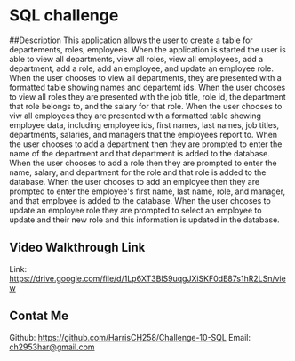 # SQL challenge

##Description
This application allows the user to create a table for departements, roles, employees. When the application is started the user is able to view all departments, view all roles, view all employees, add a department, add a role, add an employee, and update an employee role.
When the user chooses to view all departments, they are presented with a formatted table showing names and departemt ids. When the user chooses to view all roles they are presented with the job title, role id, the department that role belongs to, and the salary for that role. When the user chooses to viw all employees they are presented with a formatted table showing employee data, including employee ids, first names, last names, job titles, departments, salaries, and managers that the employees report to. When the user chooses to add a department then they are prompted to enter the name of the department and that department is added to the database. When the user chooses to add a role then they are prompted to enter the name, salary, and department for the role and that role is added to the database. When the user chooses to add an employee then they are prompted to enter the employee's first name, last name, role, and manager, and that employee is added to the database. When the user chooses to update an employee role they are prompted to select an employee to update and their new role and this information is updated in the database.
## Video Walkthrough Link
Link: https://drive.google.com/file/d/1Lp6XT3BlS9uqgJXiSKF0dE87s1hR2LSn/view
## Contat Me
Github: https://github.com/HarrisCH258/Challenge-10-SQL
Email: ch2953har@gmail.com

